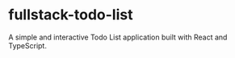 # fullstack-todo-list
A simple and interactive Todo List application built with React and TypeScript.
